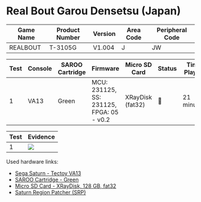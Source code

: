 # Real Bout Garou Densetsu (Japan)

| Game Name | Product Number | Version | Area Code | Peripheral Code |
| --------- | -------------- | ------- | --------- | --------------- |
| REALBOUT  | T-3105G        | V1.004  | J         | JW              |

| Test | Console | SAROO Cartridge | Firmware                                 | Micro SD Card    | Status | Time Played |
| ---- | ------- | --------------- | ---------------------------------------- | ---------------- | ------ | ----------- |
| 1    | VA13    | Green           | MCU: 231125, SS: 231125, FPGA: 05 - v0.2 | XRayDisk (fat32) | :100:  | 21 minutes  |

| Test | Evidence                                                                                         |
| ---- | ------------------------------------------------------------------------------------------------ |
| 1    | [![](https://img.youtube.com/vi/K4kKJ0AjmLw/0.jpg)](https://www.youtube.com/watch?v=K4kKJ0AjmLw) |

Used hardware links:

- [Sega Saturn - Tectoy VA13](../../../../Info/Consoles/VA13/README.md)
- [SAROO Cartridge - Green](../../../../Info/Cartridges/RetroGameParadiseStore/1.32F/README.md)
- [Micro SD Card - XRayDisk, 128 GB, fat32](../../../../Info/SdCards/XRayDisk/128GB/fat32/README.md)
- [Saturn Region Patcher (SRP)](https://segaxtreme.net/resources/saturn-region-patcher.81/download)

